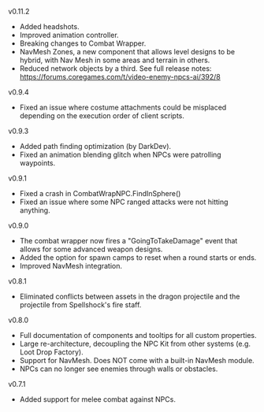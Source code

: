 v0.11.2

- Added headshots.
- Improved animation controller.
- Breaking changes to Combat Wrapper.
- NavMesh Zones, a new component that allows level designs to be hybrid, with Nav Mesh in some areas and terrain in others.
- Reduced network objects by a third.
See full release notes:
<https://forums.coregames.com/t/video-enemy-npcs-ai/392/8>

v0.9.4

- Fixed an issue where costume attachments could be misplaced depending on the execution order of client scripts.

v0.9.3

- Added path finding optimization (by DarkDev).
- Fixed an animation blending glitch when NPCs were patrolling waypoints.

v0.9.1

- Fixed a crash in CombatWrapNPC.FindInSphere()
- Fixed an issue where some NPC ranged attacks were not hitting anything.

v0.9.0

- The combat wrapper now fires a "GoingToTakeDamage" event that allows for some advanced weapon designs.
- Added the option for spawn camps to reset when a round starts or ends.
- Improved NavMesh integration.

v0.8.1

- Eliminated conflicts between assets in the dragon projectile and the projectile from Spellshock's fire staff.

v0.8.0

- Full documentation of components and tooltips for all custom properties.
- Large re-architecture, decoupling the NPC Kit from other systems (e.g. Loot Drop Factory).
- Support for NavMesh. Does NOT come with a built-in NavMesh module.
- NPCs can no longer see enemies through walls or obstacles.

v0.7.1

- Added support for melee combat against NPCs.
